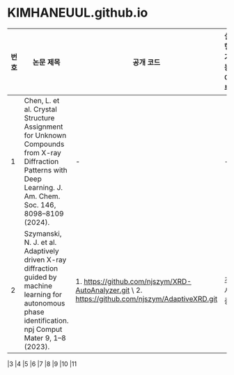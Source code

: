 # KIMHANEUUL.github.io
|번호|논문 제목|공개 코드|실행 가능 여부|
|----|----------|------------------------|--------------|
|1   |Chen, L. et al. Crystal Structure Assignment for Unknown Compounds from X-ray Diffraction Patterns with Deep Learning. J. Am. Chem. Soc. 146, 8098–8109 (2024).|-|-|
|2|Szymanski, N. J. et al. Adaptively driven X-ray diffraction guided by machine learning for autonomous phase identification. npj Comput Mater 9, 1–8 (2023).| 1. https://github.com/njszym/XRD-AutoAnalyzer.git \ 2. https://github.com/njszym/AdaptiveXRD.git|조사중|

|3
|4
|5
|6
|7
|8
|9
|10
|11

